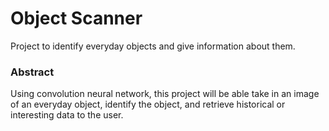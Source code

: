# Object Scanner
Project to identify everyday objects and give information about them.  
### Abstract
Using convolution neural network, this project will be able take in an image of an everyday object, identify  the object, and retrieve historical or interesting data to the user. 
